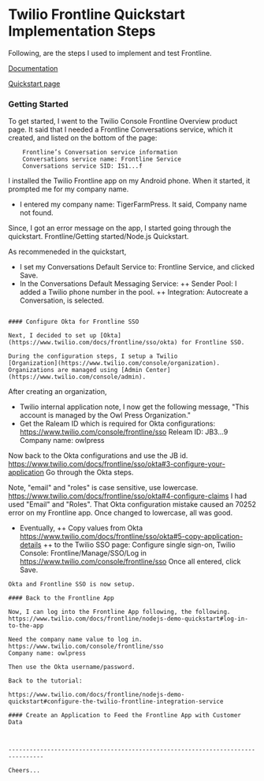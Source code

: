 # Twilio Frontline Quickstart Implementation Steps

Following, are the steps I used to implement and test Frontline.

[Documentation](https://www.twilio.com/docs/frontline)

[Quickstart page](https://www.twilio.com/docs/frontline/nodejs-demo-quickstart)

### Getting Started

To get started, I went to the Twilio Console Frontline Overview product page.
It said that I needed a Frontline Conversations service, which it created,
and listed on the bottom of the page:
````
    Frontline’s Conversation service information
    Conversations service name: Frontline Service
    Conversations service SID: IS1...f
````
I installed the Twilio Frontline app on my Android phone.
When it started, it prompted me for my company name.
+ I entered my company name: TigerFarmPress. It said, Company name not found.

Since, I got an error message on the app, I started going through the quickstart.
Frontline/Getting started/Node.js Quickstart.

As recommeneded in the quickstart,
+ I set my Conversations Default Service to: Frontline Service, and clicked Save.
+ In the Conversations Default Messaging Service:
++ Sender Pool: I added a Twilio phone number in the pool.
++ Integration: Autocreate a Conversation, is selected.
````

#### Configure Okta for Frontline SSO

Next, I decided to set up [Okta](https://www.twilio.com/docs/frontline/sso/okta) for Frontline SSO.

During the configuration steps, I setup a Twilio 
[Organization](https://www.twilio.com/console/organization).
Organizations are managed using [Admin Center](https://www.twilio.com/console/admin).
````
After creating an organization,
+ Twilio internal application note, I now get the following message, "This account is managed by the Owl Press Organization."
+ Get the Raleam ID which is required for Okta configurations:
https://www.twilio.com/console/frontline/sso
Releam ID: JB3...9
Company name: owlpress

Now back to the Okta configurations and use the JB id.
https://www.twilio.com/docs/frontline/sso/okta#3-configure-your-application
Go through the Okta steps.

Note, "email" and "roles" is case sensitive, use lowercase.
https://www.twilio.com/docs/frontline/sso/okta#4-configure-claims
I had used "Email" and "Roles".
That Okta configuration mistake caused an 70252 error on my Frontline app.
Once changed to lowercase, all was good.

+ Eventually,
++ Copy values from Okta 
https://www.twilio.com/docs/frontline/sso/okta#5-copy-application-details
++ to the Twilio SSO page: Configure single sign-on, Twilio Console: Frontline/Manage/SSO/Log in
https://www.twilio.com/console/frontline/sso
Once all entered, click Save.
````
Okta and Frontline SSO is now setup.

#### Back to the Frontline App

Now, I can log into the Frontline App following, the following.
https://www.twilio.com/docs/frontline/nodejs-demo-quickstart#log-in-to-the-app

Need the company name value to log in.
https://www.twilio.com/console/frontline/sso
Company name: owlpress

Then use the Okta username/password.

Back to the tutorial:

https://www.twilio.com/docs/frontline/nodejs-demo-quickstart#configure-the-twilio-frontline-integration-service

#### Create an Application to Feed the Frontline App with Customer Data



--------------------------------------------------------------------------------

Cheers...
